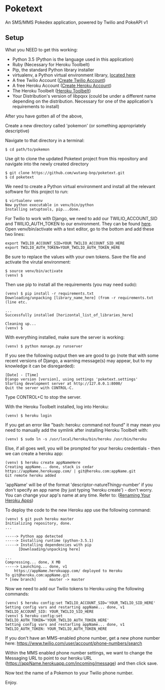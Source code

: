 # Poketext

An SMS/MMS Pokedex application, powered by Twilio and PokeAPI v1

## Setup

What you NEED to get this working:

- Python 3.5 (Python is the language used in this application)
- Ruby (Necessary for Heroku Toolbelt)
- Pip, the standard Python library installer
- virtualenv, a Python virtual environment library, [located here](http://docs.python-guide.org/en/latest/dev/virtualenvs/)
- A free Twilio Account ([Create Twilio Account](https://twilio.com/try-twilio))
- A free Heroku Account ([Create Heroku Account](https://id.heroku.com/signup))
- The Heroku Toolbelt ([Heroku Toolbelt](https://devcenter.heroku.com/articles/getting-started-with-python#set-up))
- Your Distribution's version of libpqxx (could be under a different name depending on the distribution. Necessary for one of the application's requirements to install)

After you have gotten all of the above,

Create a new directory called 'pokemon' (or something appropriately descriptive)

Navigate to that directory in a terminal:
```
$ cd path/to/pokemon
```

Use git to clone the updated Poketext project from this repository and navigate into the newly created directory
```
$ git clone https://github.com/wutang-bnp/poketext.git
$ cd poketext
```

We need to create a Python virtual environment and install all the relevant software for this project to run:
```
$ virtualenv venv
New python executable in venv/bin/python
Installing setuptools, pip...done.
```

For Twilio to work with Django, we need to add our TWILIO_ACCOUNT_SID and TWILIO_AUTH_TOKEN to our environment. They can be found [here](https://www.twilio.com/user/account). Open venv/bin/activate with a text editor, go to the bottom and add these two lines:
```
export TWILIO_ACCOUNT_SID=YOUR_TWILIO_ACCOUNT_SID_HERE
export TWILIO_AUTH_TOKEN=YOUR_TWILIO_AUTH_TOKEN_HERE
```

Be sure to replace the values with your own tokens. Save the file and activate the virutal environment:
```
$ source venv/bin/activate
(venv) $
```

Then use pip to install all the requirements (you may need sudo):
```
(venv) $ pip install -r requirements.txt
Downloading/unpacking [library_name_here] (from -r requirements.txt (line etc.

...
Successfully installed [horizontal_list_of_libraries_here]

Cleaning up...
(venv) $
```

With everything installed, make sure the server is working:
```
(venv) $ python manage.py runserver
```

If you see the following output then we are good to go (note that with some recent versions of Django, a warning message(s) may appear, but to my knowledge it can be disregarded):
```
[Date] - [Time]
Django version [version], using settings 'poketext.settings'
Starting development server at http://127.0.0.1:8000/
Quit the server with CONTROL-C.
```

Type CONTROL+C to stop the server.

With the Heroku Toolbelt installed, log into Heroku:
```
(venv) $ heroku login
```

If you get an error like "bash: heroku: command not found" it may mean you need to manually add the symlink after installing Heroku Toolbelt with:
```
(venv) $ sudo ln -s /usr/local/heroku/bin/heroku /usr/bin/heroku
```
Else, if all goes well, you will be prompted for your heroku credentials - then we can create a heroku app:
```
(venv) $ heroku create appNameHere
Creating appName... done, stack is cedar
https://appName.herokuapp.com/ | git@heroku.com:appName.git
Git remote heroku added
```

'appName' will be of the format 'descriptor-natureThingy-number' if you don't specify an app name (by just typing 'heroku create') - don't worry. You can change your app's name at any time. Refer to:
([Renaming Your Heroku Apps](https://devcenter.heroku.com/articles/renaming-apps))

To deploy the code to the new Heroku app use the following command:
```
(venv) $ git push heroku master
Initializing repository, done.
...

-----> Python app detected
-----> Installing runtime (python-3.5.1)
-----> Installing dependencies with pip
      [Downloading/unpacking here]

...
Compressing... done, X MB
-----> Launching... done, v1
    https://appName.herokuapp.com/ deployed to Heroku
To git@heroku.com:appName.git
* [new branch]      master -> master
```

Now we need to add our Twilio tokens to Heroku using the following commands:
```
(venv) $ heroku config:set TWILIO_ACCOUNT_SID='YOUR_TWILIO_SID_HERE'
Setting config vars and restarting appName... done, v1
TWILIO_ACCOUNT_SID: YOUR_TWILIO_SID_HERE
(venv) $ heroku config:set TWILIO_AUTH_TOKEN='YOUR_TWILIO_AUTH_TOKEN_HERE'
Setting config vars and restarting appName... done, v1
TWILIO_AUTH_TOKEN: YOUR_TWILIO_AUTH_TOKEN_HERE
```

If you don't have an MMS-enabled phone number, get a new phone number here:
https://www.twilio.com/user/account/phone-numbers/search

Within the MMS enabled phone number settings, we want to change the Messaging URL to point to our heroku URL (https://appName.herokuapp.com/incoming/message) and then click save.

Now text the name of a Pokemon to your Twilio phone number. 

Enjoy.
